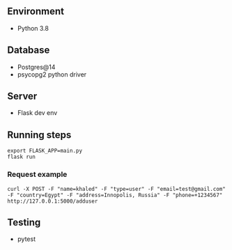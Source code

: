 ## Environment
- Python 3.8
## Database
- Postgres@14
- psycopg2 python driver
## Server
- Flask dev env
## Running steps
`export FLASK_APP=main.py` \
`flask run`
### Request example 
```curl -X POST -F "name=khaled" -F "type=user" -F "email=test@gmail.com" -F "country=Egypt" -F "address=Innopolis, Russia" -F "phone=+1234567" http://127.0.0.1:5000/adduser```
## Testing
- pytest
